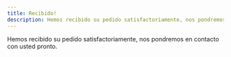 ```yaml
---
title: Recibido!
description: Hemos recibido su pedido satisfactoriamente, nos pondremos en contacto con usted pronto.
---
```


Hemos recibido su pedido satisfactoriamente, nos pondremos en contacto con usted pronto.

